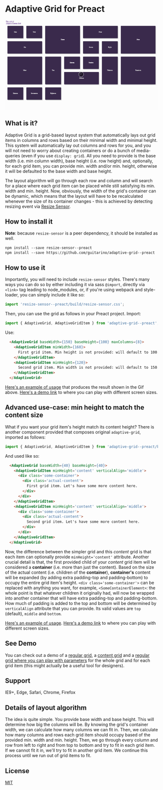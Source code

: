 # Adaptive Grid for Preact

![Animated image that shows functionality of the adaptive grid. It shows how depending on the size of the grid's container as well as the sizes of individual grid items, the items will be layed out to have less gaps in the overall grid.](https://raw.githubusercontent.com/guitarino/adaptive-grid--preact/master/assets/video.gif)

## What is it?

Adaptive Grid is a grid-based layout system that automatically lays out grid items in columns and rows based on their minimal width and minimal height. This system will automatically lay out columns and rows for you, and you will not need to worry about creating containers or do a bunch of media-queries (even if you use `display: grid`). All you need to provide is the base width (i.e. min column width), base height (i.e. row height) and, optionally, for each grid item, you can provide min. width and/or min. height, otherwise it will be defaulted to the base width and base height.

The layout algorithm will go through each row and column and will search for a place where each grid item can be placed while still satisfying its min. width and min. height. Now, obviously, the width of the grid's container can be dynamic, which means that the layout will have to be recalculated whenever the size of its container changes - this is achieved by detecting resizing event via [Resize Sensor](https://github.com/guitarino/resize-sensor--preact).

## How to install it

**Note**: because `resize-sensor` is a peer dependency, it should be installed as well.

```
npm install --save resize-sensor--preact
npm install --save https://github.com/guitarino/adaptive-grid--preact
```

## How to use it

Importantly, you will need to include `resize-sensor` styles. There's many ways you can do so by either including it via sass `@import`, directly via `<link>` tag leading to node_modules, or, if you're using webpack and style-loader, you can simply include it like so:

```javascript
import 'resize-sensor--preact/build/resize-sensor.css';
```

Then, you can use the grid as follows in your Preact project. Import:

```javascript
import { AdaptiveGrid, AdaptiveGridItem } from 'adaptive-grid--preact';
```

Use:

```html
  <AdaptiveGrid baseWidth={150} baseHeight={100} maxColumns={8}>
    <AdaptiveGridItem minWidth={160}>
      First grid item. Min height is not provided: will default to 100.
    </AdaptiveGridItem>
    <AdaptiveGridItem minHeight={120}>
      Second grid item. Min width is not provided: will default to 150.
    </AdaptiveGridItem>
  </AdaptiveGrid>
```

[Here's an example of usage](https://github.com/guitarino/adaptive-grid--preact/blob/master/demo/src/App.jsx) that produces the result shown in the Gif above. [Here's a demo link](https://guitarino.github.io/adaptive-grid--preact/) to where you can play with different screen sizes.

## Advanced use-case: min height to match the content size

What if you want your grid item's height match its content height? There is another component provided that composes original `adaptive-grid`, imported as follows:

```javascript
import { AdaptiveGrid, AdaptiveGridItem } from 'adaptive-grid--preact/build/adaptive-content-grid';
```

And used like so:

```html
  <AdaptiveGrid baseWidth={40} baseHeight={40}>
    <AdaptiveGridItem minHeight='content' verticalAlign='middle'>
      <div class='some-container'>
        <div class='actual-content'>
          First grid item. Let's have some more content here.
        </div>
      </div>
    </AdaptiveGridItem>
    <AdaptiveGridItem minHeight='content' verticalAlign='middle'>
      <div class='some-container'>
        <div class='actual-content'>
          Second grid item. Let's have some more content here.
        </div>
      </div>
    </AdaptiveGridItem>
  </AdaptiveGrid>
```

Now, the difference between the simpler grid and this *content* grid is that each item can optionally provide `minHeight='content'` attribute. Another crucial detail is that, the first provided child of your *content* grid item will be considered a **container** (i.e. more than just the content). Based on the size of the actual content (i.e. children of the **container**), **container's** content will be expanded (by adding extra padding-top and padding-bottom) to occupy the entire grid item's height. `<div class='some-container'>` can be replaced with anything you want, for example, `<SomeContainerElement>`: the whole point is that whatever children it originally had, will now be wrapped into another container that will have extra padding-top and padding-bottom. How much of padding is added to the top and bottom will be determined by `verticalAlign` attribute that you can provide. Its valid values are `top` (default), `middle` and `bottom`.

[Here's an example of usage](https://github.com/guitarino/adaptive-grid--preact/blob/master/demo/src/App.Content.jsx). [Here's a demo link](https://guitarino.github.io/adaptive-grid--preact/content.html) to where you can play with different screen sizes.

## See Demo

You can check out a demo of a [regular grid](https://guitarino.github.io/adaptive-grid--preact/), a [content grid](https://guitarino.github.io/adaptive-grid--preact/content.html) and a [regular grid where you can play with parameters](https://guitarino.github.io/adaptive-grid--preact/builder.html) for the whole grid and for each grid item (this might actually be a useful tool for designers).

## Support

IE9+, Edge, Safari, Chrome, Firefox

## Details of layout algorithm

The idea is quite simple. You provide base width and base height. This will determine how big the columns will be. By knowing the grid's container width, we can calculate how many columns we can fit in. Then, we calculate how many columns and rows each grid item should occupy based of the provided min. width and min. height. Then, we go through every column and row from left to right and from top to bottom and try to fit in each grid item. If we cannot fit it in, we'll try to fit in another grid item. We continue this process until we run out of grid items to fit.

## License

[MIT](https://github.com/guitarino/adaptive-grid--preact/blob/master/LICENSE)